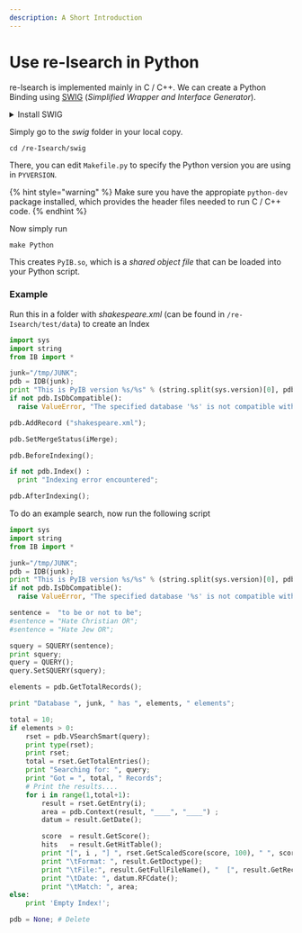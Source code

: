 ```yaml
---
description: A Short Introduction
---
```


# Use re-Isearch in Python

re-Isearch is implemented mainly in C / C++. We can create a Python Binding using [SWIG](https://www.swig.org) (_Simplified Wrapper and Interface Generator_).

<details>

<summary>Install SWIG</summary>

You may need to install the PCRE library:

```
 sudo apt-get install libpcre3 libpcre3-dev
```

Now just run the following commands:

```
wget https://downloads.sourceforge.net/project/swig/swig/swig-2.0.12/swig-2.0.12.tar.gz
```

```
tar -xzvf swig-2.0.12.tar.gz
```

```
cd swig-2.0.12
```

```
./configure
```

```
make
```

```
sudo make install
```

</details>

Simply go to the _swig_ folder in your local copy.

```
cd /re-Isearch/swig
```

There, you can edit  `Makefile.py` to specify the Python version you are using in `PYVERSION`.&#x20;

{% hint style="warning" %}
Make sure you have the appropiate `python-dev` package installed, which provides the header files needed to run C / C++ code.
{% endhint %}

Now simply run

```
make Python
```

This creates `PyIB.so`, which is a _shared object file_ that can be loaded into your Python script.

### Example

Run this in a folder with _shakespeare.xml_ (can be found in `/re-Isearch/test/data`) to create an Index

```python
import sys
import string
from IB import *

junk="/tmp/JUNK";
pdb = IDB(junk);
print "This is PyIB version %s/%s" % (string.split(sys.version)[0], pdb.GetVersionID());
if not pdb.IsDbCompatible():
  raise ValueError, "The specified database '%s' is not compatible with this version. Re-index!" % `junk`

pdb.AddRecord ("shakespeare.xml");

pdb.SetMergeStatus(iMerge);

pdb.BeforeIndexing();

if not pdb.Index() :
  print "Indexing error encountered";

pdb.AfterIndexing();
```

To do an example search, now run the following script

```python
import sys
import string
from IB import *

junk="/tmp/JUNK";
pdb = IDB(junk);
print "This is PyIB version %s/%s" % (string.split(sys.version)[0], pdb.GetVersionID());
if not pdb.IsDbCompatible():
  raise ValueError, "The specified database '%s' is not compatible with this version. Re-index!" % `junk`

sentence =  "to be or not to be";
#sentence = "Hate Christian OR";
#sentence = "Hate Jew OR";

squery = SQUERY(sentence);
print squery;
query = QUERY();
query.SetSQUERY(squery);

elements = pdb.GetTotalRecords();

print "Database ", junk, " has ", elements, " elements";

total = 10;
if elements > 0:
    rset = pdb.VSearchSmart(query);
    print type(rset);
    print rset;
    total = rset.GetTotalEntries();
    print "Searching for: ", query;
    print "Got = ", total, " Records";
    # Print the results....
    for i in range(1,total+1):
        result = rset.GetEntry(i);
        area = pdb.Context(result, "____", "____") ;
        datum = result.GetDate();

        score  = result.GetScore();
        hits   = result.GetHitTable();
        print "[", i , "] ", rset.GetScaledScore(score, 100), " ", score, " ", pdb.Present(result, ELEMENT_Brief);
        print "\tFormat: ", result.GetDoctype();
        print "\tFile:", result.GetFullFileName(), "  [", result.GetRecordStart(), "-", result.GetRecordEnd(), "]";
        print "\tDate: ", datum.RFCdate();
        print "\tMatch: ", area;
else:
    print 'Empty Index!';

pdb = None; # Delete
```



